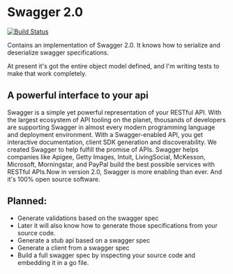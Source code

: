 # Swagger 2.0

[![Build Status](https://travis-ci.org/casualjim/go-swagger.svg?branch=master)](https://travis-ci.org/casualjim/go-swagger)

Contains an implementation of Swagger 2.0.
It knows how to serialize and deserialize swagger specifications.

At present it's got the entire object model defined, and I'm writing tests to make that work completely.

## A powerful interface to your api

Swagger is a simple yet powerful representation of your RESTful API. 
With the largest ecosystem of API tooling on the planet, thousands of developers are supporting Swagger
in almost every modern programming language and deployment environment. 
With a Swagger-enabled API, you get interactive documentation, client SDK generation and discoverability.
We created Swagger to help fulfill the promise of APIs. 
Swagger helps companies like Apigee, Getty Images, Intuit, LivingSocial, McKesson, Microsoft, Morningstar, and PayPal 
build the best possible services with RESTful APIs.Now in version 2.0, Swagger is more enabling than ever. 
And it's 100% open source software.

## Planned:
* Generate validations based on the swagger spec
* Later it will also know how to generate those specifications from your source code.
* Generate a stub api based on a swagger spec
* Generate a client from a swagger spec
* Build a full swagger spec by inspecting your source code and embedding it in a go file.
